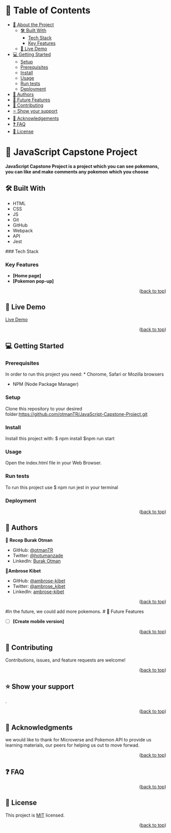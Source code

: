 <a name="readme-top"></a>


# 📗 Table of Contents

- [📖 About the Project](#about-project)
  - [🛠 Built With](#built-with)
    - [Tech Stack](#tech-stack)
    - [Key Features](#key-features)
  - [🚀 Live Demo](#live-demo)
- [💻 Getting Started](#getting-started)
  - [Setup](#setup)
  - [Prerequisites](#prerequisites)
  - [Install](#install)
  - [Usage](#usage)
  - [Run tests](#run-tests)
  - [Deployment](#triangular_flag_on_post-deployment)
- [👥 Authors](#authors)
- [🔭 Future Features](#future-features)
- [🤝 Contributing](#contributing)
- [⭐️ Show your support](#support)
- [🙏 Acknowledgements](#acknowledgements)
- [❓ FAQ](#faq)
- [📝 License](#license)



# 📖 JavaScript Capstone Project <a name="about-project"></a>



**JavaScript Capstone Project is a project which you can see pokemons, you can like and make comments any pokemon which you choose**

## 🛠 Built With<a name="built-with"></a>
 <ul>
    <li>HTML</li>
    <li>CSS</li>
    <li>JS</li>
    <li>Git</li>
    <li>GitHub</li>
    <li>Webpack</li>
    <li>API</li>
    <li>Jest</li>
  </ul>
### Tech Stack <a name="tech-stack"></a>






### Key Features <a name="key-features"></a>
- **[Home page]**
- **[Pokemon pop-up]**


<p align="right">(<a href="#readme-top">back to top</a>)</p>


## 🚀 Live Demo <a name="live-demo"></a>


[Live Demo](url:https://otmantr.github.io/JavaScript-Capstone-Project/dist/)

<p align="right">(<a href="#readme-top">back to top</a>)</p>


## 💻 Getting Started <a name="getting-started"></a>


### Prerequisites

In order to run this project you need: * Chorome, Safari or Mozilla browsers 
* NPM (Node Package Manager)



### Setup

Clone this repository to your desired folder:https://github.com/otmanTR/JavaScript-Capstone-Project.git

### Install

Install this project with: $ npm install
$npm run start


### Usage
Open the index.html file in your Web Browser.

### Run tests
To run this project use $ npm run jest
in your terminal

### Deployment

<p align="right">(<a href="#readme-top">back to top</a>)</p>


## 👥 Authors <a name="authors"></a>


👤 **Recep Burak Otman**

- GitHub: [@otmanTR](https://github.com/otmanTR)
- Twitter: [@hotumanzade](https://twitter.com/hotumanzade)
- LinkedIn: [Burak Otman](linkedin.com/in/burak-otman-88646443)

👤**Ambrose Kibet**

- GitHub: [@ambrose-kibet](https://github.com/ambrose-kibet)
- Twitter: [@ambrose_kibet](https://twitter.com/ambrose_kibet)
- LinkedIn: [ambrose-kibet](https://www.linkedin.com/in/ambrose-kibet-56a791122/)


<p align="right">(<a href="#readme-top">back to top</a>)</p>

#In the future, we could add more pokemons. # 🔭 Future Features <a name="future-features"></a>
- [ ] **[Create mobile version]**

<p align="right">(<a href="#readme-top">back to top</a>)</p>


## 🤝 Contributing <a name="contributing"></a>

Contributions, issues, and feature requests are welcome!


<p align="right">(<a href="#readme-top">back to top</a>)</p>


## ⭐️ Show your support <a name="support"></a>
.

<p align="right">(<a href="#readme-top">back to top</a>)</p>


## 🙏 Acknowledgments <a name="acknowledgements"></a>

we would like to thank for Microverse and Pokemon API to provide us learning materials, our peers for helping us out to move forwad.

<p align="right">(<a href="#readme-top">back to top</a>)</p>


## ❓ FAQ <a name="faq"></a>


<p align="right">(<a href="#readme-top">back to top</a>)</p>


## 📝 License <a name="license"></a>
This project is [MIT](./MIT.md) licensed.
<p align="right">(<a href="#readme-top">back to top</a>)</p>